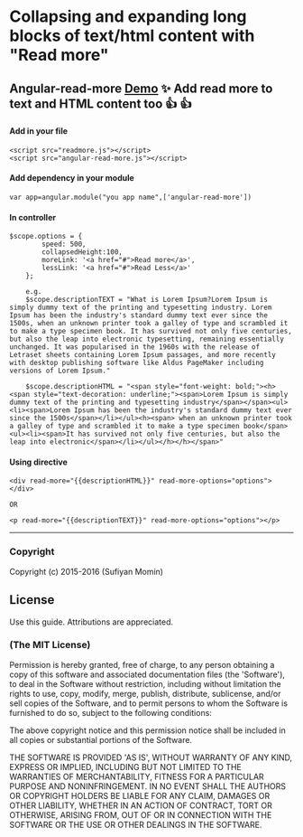 # Collapsing and expanding long blocks of text/html content with "Read more"
Angular-read-more  [Demo](http://sufiiiyan.github.io/Angular-read-more/ ) 
 :sparkles: Add read more to text and HTML content too  :+1:  :+1:
---------------------------------------------------

#### **Add in your file**
```
<script src="readmore.js"></script>
<script src="angular-read-more.js"></script>
```
####  **Add dependency in your module**

    var app=angular.module("you app name",['angular-read-more'])
    
#### **In controller**
```
$scope.options = {
        speed: 500,
        collapsedHeight:100,
        moreLink: '<a href="#">Read more</a>',
        lessLink: '<a href="#">Read Less</a>'
    };
    
    e.g.
    $scope.descriptionTEXT = "What is Lorem Ipsum?Lorem Ipsum is simply dummy text of the printing and typesetting industry. Lorem Ipsum has been the industry's standard dummy text ever since the 1500s, when an unknown printer took a galley of type and scrambled it to make a type specimen book. It has survived not only five centuries, but also the leap into electronic typesetting, remaining essentially unchanged. It was popularised in the 1960s with the release of Letraset sheets containing Lorem Ipsum passages, and more recently with desktop publishing software like Aldus PageMaker including versions of Lorem Ipsum."
    
    $scope.descriptionHTML = "<span style="font-weight: bold;"><h><span style="text-decoration: underline;"><span>Lorem Ipsum is simply dummy text of the printing and typesetting industry</span></span><ul><li><span>Lorem Ipsum has been the industry's standard dummy text ever since the 1500s</span></li></ul><h><span> when an unknown printer took a galley of type and scrambled it to make a type specimen book</span><ul><li><span>It has survived not only five centuries, but also the leap into electronic</span></li></ul></h></h></span>"
```
    
####  **Using directive**

    <div read-more="{{descriptionHTML}}" read-more-options="options"></div>
    
    OR
    
    <p read-more="{{descriptionTEXT}}" read-more-options="options"></p>

-------------------------------------------------------------------------------------------------------------------------------

### Copyright

Copyright (c) 2015-2016 (Sufiyan Momin)

## License

 Use this guide. Attributions are appreciated.

### (The MIT License)
Permission is hereby granted, free of charge, to any person obtaining
a copy of this software and associated documentation files (the
'Software'), to deal in the Software without restriction, including
without limitation the rights to use, copy, modify, merge, publish,
distribute, sublicense, and/or sell copies of the Software, and to
permit persons to whom the Software is furnished to do so, subject to
the following conditions:

The above copyright notice and this permission notice shall be
included in all copies or substantial portions of the Software.

THE SOFTWARE IS PROVIDED 'AS IS', WITHOUT WARRANTY OF ANY KIND,
EXPRESS OR IMPLIED, INCLUDING BUT NOT LIMITED TO THE WARRANTIES OF
MERCHANTABILITY, FITNESS FOR A PARTICULAR PURPOSE AND NONINFRINGEMENT.
IN NO EVENT SHALL THE AUTHORS OR COPYRIGHT HOLDERS BE LIABLE FOR ANY
CLAIM, DAMAGES OR OTHER LIABILITY, WHETHER IN AN ACTION OF CONTRACT,
TORT OR OTHERWISE, ARISING FROM, OUT OF OR IN CONNECTION WITH THE
SOFTWARE OR THE USE OR OTHER DEALINGS IN THE SOFTWARE.
